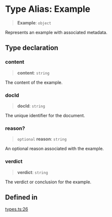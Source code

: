 # Type Alias: Example

> **Example**: `object`

Represents an example with associated metadata.

## Type declaration

### content

> **content**: `string`

The content of the example.

### docId

> **docId**: `string`

The unique identifier for the document.

### reason?

> `optional` **reason**: `string`

An optional reason associated with the example.

### verdict

> **verdict**: `string`

The verdict or conclusion for the example.

## Defined in

[types.ts:26](https://github.com/edspencer/narrator-ai/blob/2638f4692e0fe7ed51a1a126401e7368094e9587/packages/narrator-ai/src/types.ts#L26)
